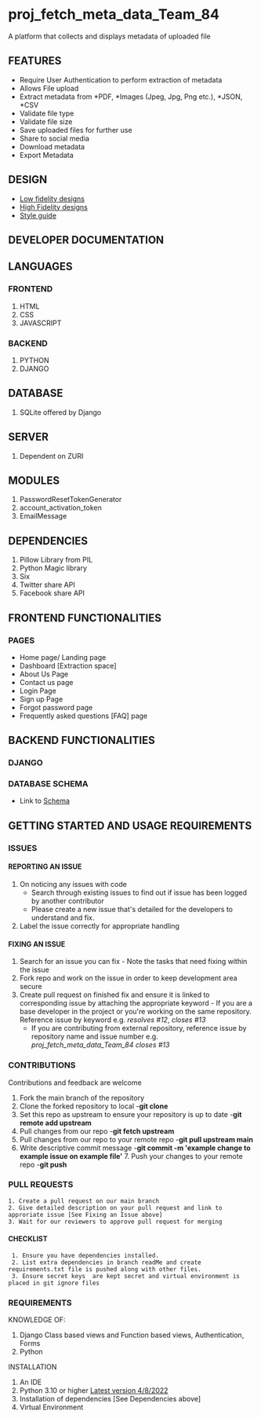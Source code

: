# proj_fetch_meta_data_Team_84
A platform that collects and displays metadata of uploaded file

## FEATURES
  - Require User Authentication to perform extraction of metadata
  - Allows File upload
  - Extract metadata from *PDF, *Images (Jpeg, Jpg, Png etc.), *JSON, *CSV
  - Validate file type
  - Validate file size
  - Save uploaded files for further use
  - Share to social media
  - Download metadata
  - Export Metadata
## DESIGN
  - [Low fidelity designs](https://www.figma.com/file/JQtpoNpLc7SeBEHpormEqh/Team84_fetch_metadata-collaboration?node-id=0%3A1)
  - [High Fidelity designs](https://www.figma.com/file/JQtpoNpLc7SeBEHpormEqh/Team84_fetch_metadata-collaboration?node-id=2%3A3)
  - [Style guide](https://www.figma.com/file/JQtpoNpLc7SeBEHpormEqh/Team84_fetch_metadata-collaboration?node-id=2%3A2)
## DEVELOPER DOCUMENTATION
## LANGUAGES
### FRONTEND
   1. HTML
   2. CSS
   3. JAVASCRIPT
### BACKEND
   1. PYTHON
   2. DJANGO
   
## DATABASE
   1. SQLite offered by Django
 
## SERVER
   1. Dependent on ZURI
   
## MODULES
   1. PasswordResetTokenGenerator
   2. account_activation_token
   3. EmailMessage
   
## DEPENDENCIES
   1. Pillow Library from PIL
   2. Python Magic library
   3. Six
   4. Twitter share API
   5. Facebook share API
   
## FRONTEND FUNCTIONALITIES
  ### PAGES
   - Home page/ Landing page
   - Dashboard [Extraction space]
   - About Us Page
   - Contact us page
   - Login Page
   - Sign up Page
   - Forgot password page
   - Frequently asked questions [FAQ] page

## BACKEND FUNCTIONALITIES
   ### DJANGO
   ### DATABASE SCHEMA
   - Link to [Schema](https://www.figma.com/file/aI8937bo1V25WH5bRGaBZx/Team-84_fetch-metadata-_schema?node-id=0%3A1)
        
## GETTING STARTED AND USAGE REQUIREMENTS
  ### ISSUES
  #### REPORTING AN ISSUE
  1. On noticing any issues with code
      - Search through existing issues to find out if issue has been logged by another contributor
      - Please create a new issue that's detailed for the developers to understand and fix.
  2. Label the issue correctly for appropriate handling
    
  #### FIXING AN ISSUE
  1. Search for an issue you can fix
    - Note the tasks that need fixing within the issue
  2. Fork repo and work on the issue in order to keep development area secure
  3. Create pull request on finished fix and ensure it is linked to corresponding issue by attaching the appropriate keyword
    - If you are a base developer in the project or you're working on the same repository. Reference issue by keyword e.g. *resolves #12*, *closes #13*
      - If you are contributing from external repository, reference issue by repository name and issue number e.g. *proj_fetch_meta_data_Team_84 closes #13*
    
  ### CONTRIBUTIONS
   Contributions and feedback are welcome
   1. Fork the main branch of the repository
   2. Clone the forked repository to local 
      -**git clone <forked-repo-address>**
   3. Set this repo as upstream to ensure your repository is up to date
      -**git remote add upstream <our-repo-address>**
   4. Pull changes from our repo
      -**git fetch upstream**
   5. Pull changes from our repo to your remote repo
      -**git pull upstream main**
   6. Write descriptive commit message
      -**git commit -m 'example change to example issue on example file'**
    7. Push your changes to your remote repo
      -**git push**
  
   ### PULL REQUESTS
    1. Create a pull request on our main branch
    2. Give detailed description on your pull request and link to approriate issue [See Fixing an Issue above]
    3. Wait for our reviewers to approve pull request for merging
  
   #### CHECKLIST
     1. Ensure you have dependencies installed.
     2. List extra dependencies in branch readMe and create requirements.txt file is pushed along with other files.
     3. Ensure secret keys  are kept secret and virtual environment is placed in git ignore files 
  
  ### REQUIREMENTS
  KNOWLEDGE OF:
   1. Django Class based views and Function based views, Authentication, Forms
   2. Python

  INSTALLATION
  1. An IDE
  2. Python 3.10 or higher [Latest version 4/8/2022](https://www.python.org/downloads/release/python-3106/)
  3. Installation of dependencies [See Dependencies above]
  4. Virtual Environment
        
         
